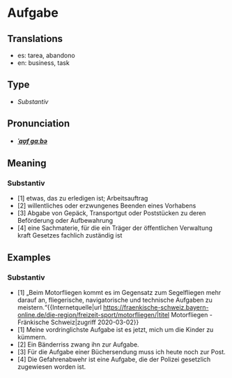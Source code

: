 # Aufgabe
## Translations
- es: tarea, abandono
- en: business, task
## Type
- _Substantiv_
## Pronunciation
- **_[ˈaʊ̯fˌɡaːbə](https://commons.wikimedia.org/wiki/File:De-Aufgabe.ogg)_**
## Meaning
### Substantiv
- [1] etwas, das zu erledigen ist; Arbeitsauftrag
- [2] willentliches oder erzwungenes Beenden eines Vorhabens
- [3] Abgabe von Gepäck, Transportgut oder Poststücken zu deren Beförderung oder Aufbewahrung
- [4] eine Sachmaterie, für die ein Träger der öffentlichen Verwaltung kraft Gesetzes fachlich zuständig ist
## Examples
### Substantiv
- [1] „Beim Motorfliegen kommt es im Gegensatz zum Segelfliegen mehr darauf an, fliegerische, navigatorische und technische Aufgaben zu meistern.“<ref>{{Internetquelle|url https://fraenkische-schweiz.bayern-online.de/die-region/freizeit-sport/motorfliegen/|titel Motorfliegen - Fränkische Schweiz|zugriff 2020-03-02}}</ref>
- [1] Meine vordringlichste Aufgabe ist es jetzt, mich um die Kinder zu kümmern.
- [2] Ein Bänderriss zwang ihn zur Aufgabe.
- [3] Für die Aufgabe einer Büchersendung muss ich heute noch zur Post.
- [4] Die Gefahrenabwehr ist eine Aufgabe, die der Polizei gesetzlich zugewiesen worden ist.
